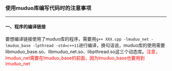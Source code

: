 ### 使用muduo库编写代码时的注意事项
***************
#### 一、程序的编译链接
要想编译链接使用了muduo库的程序，需要用```g++ XXX.cpp -lmuduo_net -lmuduo_base -lpthread -std=c++11```进行编译，换句话说，muduo库的使用需要libmuduo_base.so、libmuduo_net.so、libpthread.so这三个动态库。<font color=red>注意，lmuduo_net需要在lmuduo_base的前面，因为lmuduo_base也要用到lmuduo_net</font>